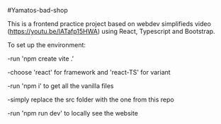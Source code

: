 #Yamatos-bad-shop

This is a frontend practice project based on webdev simplifieds video (https://youtu.be/lATafp15HWA) using React, Typescript and Bootstrap. 

To set up the environment:

  -run 'npm create vite .'
  
  -choose 'react' for framework and 'react-TS' for variant
  
  -run 'npm i' to get all the vanilla files
  
  -simply replace the src folder with the one from this repo
  
  -run 'npm run dev' to locally see the website
